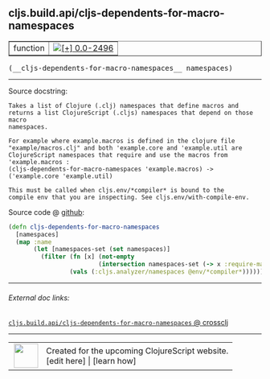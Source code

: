 ## cljs.build.api/cljs-dependents-for-macro-namespaces



 <table border="1">
<tr>
<td>function</td>
<td><a href="https://github.com/cljsinfo/cljs-api-docs/tree/0.0-2496"><img valign="middle" alt="[+] 0.0-2496" title="Added in 0.0-2496" src="https://img.shields.io/badge/+-0.0--2496-lightgrey.svg"></a> </td>
</tr>
</table>


 <samp>
(__cljs-dependents-for-macro-namespaces__ namespaces)<br>
</samp>

---





Source docstring:

```
Takes a list of Clojure (.clj) namespaces that define macros and
returns a list ClojureScript (.cljs) namespaces that depend on those macro
namespaces.

For example where example.macros is defined in the clojure file
"example/macros.clj" and both 'example.core and 'example.util are
ClojureScript namespaces that require and use the macros from
'example.macros :
(cljs-dependents-for-macro-namespaces 'example.macros) ->
('example.core 'example.util)

This must be called when cljs.env/*compiler* is bound to the
compile env that you are inspecting. See cljs.env/with-compile-env.
```


Source code @ [github](https://github.com/clojure/clojurescript/blob/r3119/src/clj/cljs/build/api.clj#L45-L64):

```clj
(defn cljs-dependents-for-macro-namespaces
  [namespaces]
  (map :name
       (let [namespaces-set (set namespaces)]
         (filter (fn [x] (not-empty
                         (intersection namespaces-set (-> x :require-macros vals set))))
                 (vals (:cljs.analyzer/namespaces @env/*compiler*))))))
```

<!--
Repo - tag - source tree - lines:

 <pre>
clojurescript @ r3119
└── src
    └── clj
        └── cljs
            └── build
                └── <ins>[api.clj:45-64](https://github.com/clojure/clojurescript/blob/r3119/src/clj/cljs/build/api.clj#L45-L64)</ins>
</pre>

-->

---



###### External doc links:

[`cljs.build.api/cljs-dependents-for-macro-namespaces` @ crossclj](http://crossclj.info/fun/cljs.build.api/cljs-dependents-for-macro-namespaces.html)<br>

---

 <table>
<tr><td>
<img valign="middle" align="right" width="48px" src="http://i.imgur.com/Hi20huC.png">
</td><td>
Created for the upcoming ClojureScript website.<br>
[edit here] | [learn how]
</td></tr></table>

[edit here]:https://github.com/cljsinfo/cljs-api-docs/blob/master/cljsdoc/cljs.build.api_cljs-dependents-for-macro-namespaces.cljsdoc
[learn how]:https://github.com/cljsinfo/cljs-api-docs/wiki/cljsdoc-files

<!--

This information was too distracting to show to readers, but I'll leave it
commented here since it is helpful to:

- pretty-print the data used to generate this document
- and show how to retrieve that data



The API data for this symbol:

```clj
{:ns "cljs.build.api",
 :name "cljs-dependents-for-macro-namespaces",
 :signature ["[namespaces]"],
 :history [["+" "0.0-2496"]],
 :type "function",
 :full-name-encode "cljs.build.api_cljs-dependents-for-macro-namespaces",
 :source {:code "(defn cljs-dependents-for-macro-namespaces\n  [namespaces]\n  (map :name\n       (let [namespaces-set (set namespaces)]\n         (filter (fn [x] (not-empty\n                         (intersection namespaces-set (-> x :require-macros vals set))))\n                 (vals (:cljs.analyzer/namespaces @env/*compiler*))))))",
          :title "Source code",
          :repo "clojurescript",
          :tag "r3119",
          :filename "src/clj/cljs/build/api.clj",
          :lines [45 64]},
 :full-name "cljs.build.api/cljs-dependents-for-macro-namespaces",
 :docstring "Takes a list of Clojure (.clj) namespaces that define macros and\nreturns a list ClojureScript (.cljs) namespaces that depend on those macro\nnamespaces.\n\nFor example where example.macros is defined in the clojure file\n\"example/macros.clj\" and both 'example.core and 'example.util are\nClojureScript namespaces that require and use the macros from\n'example.macros :\n(cljs-dependents-for-macro-namespaces 'example.macros) ->\n('example.core 'example.util)\n\nThis must be called when cljs.env/*compiler* is bound to the\ncompile env that you are inspecting. See cljs.env/with-compile-env."}

```

Retrieve the API data for this symbol:

```clj
;; from Clojure REPL
(require '[clojure.edn :as edn])
(-> (slurp "https://raw.githubusercontent.com/cljsinfo/cljs-api-docs/catalog/cljs-api.edn")
    (edn/read-string)
    (get-in [:symbols "cljs.build.api/cljs-dependents-for-macro-namespaces"]))
```

-->
